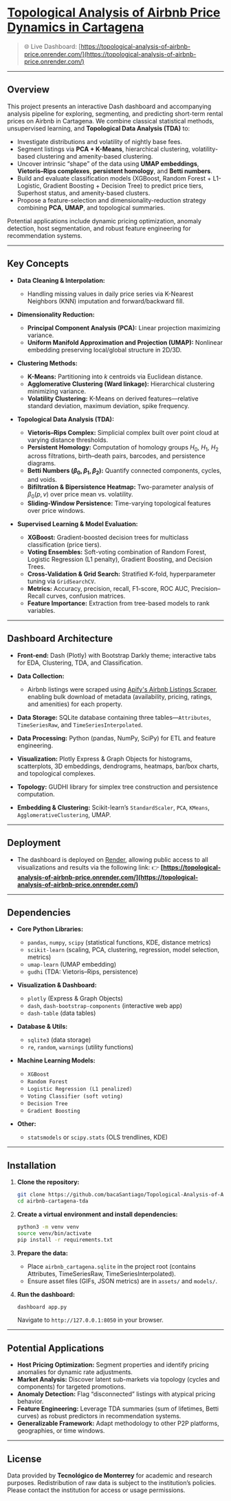 # [Topological Analysis of Airbnb Price Dynamics in Cartagena](https://topological-analysis-of-airbnb-price.onrender.com/)

> 🌐 Live Dashboard: [https://topological-analysis-of-airbnb-price.onrender.com/](https://topological-analysis-of-airbnb-price.onrender.com/)

---

## Overview

This project presents an interactive Dash dashboard and accompanying analysis pipeline for exploring, segmenting, and predicting short-term rental prices on Airbnb in Cartagena. We combine classical statistical methods, unsupervised learning, and **Topological Data Analysis (TDA)** to:

* Investigate distributions and volatility of nightly base fees.
* Segment listings via **PCA + K-Means**, hierarchical clustering, volatility-based clustering and amenity-based clustering.
* Uncover intrinsic “shape” of the data using **UMAP embeddings**, **Vietoris–Rips complexes**, **persistent homology**, and **Betti numbers**.
* Build and evaluate classification models (XGBoost, Random Forest + L1-Logistic, Gradient Boosting + Decision Tree) to predict price tiers, Superhost status, and amenity-based clusters.
* Propose a feature-selection and dimensionality-reduction strategy combining **PCA**, **UMAP**, and topological summaries.

Potential applications include dynamic pricing optimization, anomaly detection, host segmentation, and robust feature engineering for recommendation systems.

---

## Key Concepts

* **Data Cleaning & Interpolation:**

  * Handling missing values in daily price series via K-Nearest Neighbors (KNN) imputation and forward/backward fill.
* **Dimensionality Reduction:**

  * **Principal Component Analysis (PCA):** Linear projection maximizing variance.
  * **Uniform Manifold Approximation and Projection (UMAP):** Nonlinear embedding preserving local/global structure in 2D/3D.
* **Clustering Methods:**

  * **K-Means:** Partitioning into *k* centroids via Euclidean distance.
  * **Agglomerative Clustering (Ward linkage):** Hierarchical clustering minimizing variance.
  * **Volatility Clustering:** K-Means on derived features—relative standard deviation, maximum deviation, spike frequency.
* **Topological Data Analysis (TDA):**

  * **Vietoris–Rips Complex:** Simplicial complex built over point cloud at varying distance thresholds.
  * **Persistent Homology:** Computation of homology groups $H_0$, $H_1$, $H_2$ across filtrations, birth–death pairs, barcodes, and persistence diagrams.
  * **Betti Numbers ($\beta_0,\beta_1,\beta_2$):** Quantify connected components, cycles, and voids.
  * **Bifiltration & Bipersistence Heatmap:** Two-parameter analysis of $\beta_0(p, v)$ over price mean vs. volatility.
  * **Sliding-Window Persistence:** Time-varying topological features over price windows.
* **Supervised Learning & Model Evaluation:**

  * **XGBoost:** Gradient-boosted decision trees for multiclass classification (price tiers).
  * **Voting Ensembles:** Soft-voting combination of Random Forest, Logistic Regression (L1 penalty), Gradient Boosting, and Decision Trees.
  * **Cross-Validation & Grid Search:** Stratified K-fold, hyperparameter tuning via `GridSearchCV`.
  * **Metrics:** Accuracy, precision, recall, F1-score, ROC AUC, Precision–Recall curves, confusion matrices.
  * **Feature Importance:** Extraction from tree-based models to rank variables.

---

## Dashboard Architecture

* **Front-end:** Dash (Plotly) with Bootstrap Darkly theme; interactive tabs for EDA, Clustering, TDA, and Classification.
* **Data Collection:**

  * Airbnb listings were scraped using [Apify's Airbnb Listings Scraper](https://console.apify.com/actors/OIYrZy1OpUEgIMYmh/input), enabling bulk download of metadata (availability, pricing, ratings, and amenities) for each property.
* **Data Storage:** SQLite database containing three tables—`Attributes`, `TimeSeriesRaw`, and `TimeSeriesInterpolated`.
* **Data Processing:** Python (pandas, NumPy, SciPy) for ETL and feature engineering.
* **Visualization:** Plotly Express & Graph Objects for histograms, scatterplots, 3D embeddings, dendrograms, heatmaps, bar/box charts, and topological complexes.
* **Topology:** GUDHI library for simplex tree construction and persistence computation.
* **Embedding & Clustering:** Scikit-learn’s `StandardScaler`, `PCA`, `KMeans`, `AgglomerativeClustering`, UMAP.

---

## Deployment

* The dashboard is deployed on [Render](https://render.com/), allowing public access to all visualizations and results via the following link:
  👉 **[https://topological-analysis-of-airbnb-price.onrender.com/](https://topological-analysis-of-airbnb-price.onrender.com/)**

---

## Dependencies

* **Core Python Libraries:**

  * `pandas`, `numpy`, `scipy` (statistical functions, KDE, distance metrics)
  * `scikit-learn` (scaling, PCA, clustering, regression, model selection, metrics)
  * `umap-learn` (UMAP embedding)
  * `gudhi` (TDA: Vietoris–Rips, persistence)
* **Visualization & Dashboard:**

  * `plotly` (Express & Graph Objects)
  * `dash`, `dash-bootstrap-components` (interactive web app)
  * `dash-table` (data tables)
* **Database & Utils:**

  * `sqlite3` (data storage)
  * `re`, `random`, `warnings` (utility functions)
* **Machine Learning Models:**

  * `XGBoost`
  * `Random Forest`
  * `Logistic Regression (L1 penalized)`
  * `Voting Classifier (soft voting)`
  * `Decision Tree`
  * `Gradient Boosting`
* **Other:**

  * `statsmodels` or `scipy.stats` (OLS trendlines, KDE)

---

## Installation

1. **Clone the repository:**

   ```bash
   git clone https://github.com/bacaSantiago/Topological-Analysis-of-Airbnb-Price-Dynamics-in-Cartagena
   cd airbnb-cartagena-tda
   ```

2. **Create a virtual environment and install dependencies:**

   ```bash
   python3 -m venv venv
   source venv/bin/activate
   pip install -r requirements.txt
   ```

3. **Prepare the data:**

   * Place `airbnb_cartagena.sqlite` in the project root (contains Attributes, TimeSeriesRaw, TimeSeriesInterpolated).
   * Ensure asset files (GIFs, JSON metrics) are in `assets/` and `models/`.

4. **Run the dashboard:**

   ```bash
   dashboard app.py
   ```

   Navigate to `http://127.0.0.1:8050` in your browser.

---

## Potential Applications

* **Host Pricing Optimization:** Segment properties and identify pricing anomalies for dynamic rate adjustments.
* **Market Analysis:** Discover latent sub-markets via topology (cycles and components) for targeted promotions.
* **Anomaly Detection:** Flag “disconnected” listings with atypical pricing behavior.
* **Feature Engineering:** Leverage TDA summaries (sum of lifetimes, Betti curves) as robust predictors in recommendation systems.
* **Generalizable Framework:** Adapt methodology to other P2P platforms, geographies, or time windows.

---

## License

Data provided by **Tecnológico de Monterrey** for academic and research purposes. Redistribution of raw data is subject to the institution’s policies. Please contact the institution for access or usage permissions.

